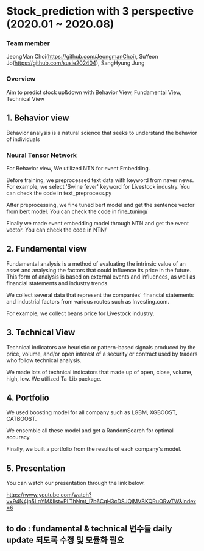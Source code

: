 # Stock_prediction with 3 perspective (2020.01 ~ 2020.08)

### Team member
JeongMan Choi(https://github.com/JeongmanChoi), SuYeon Jo(https://github.com/susie202404), SangHyung Jung

### Overview
Aim to predict stock up&down with Behavior View, Fundamental View, Technical View

## 1. Behavior view
Behavior analysis is a natural science that seeks to understand the behavior of individuals

### Neural Tensor Network
For Behavior view, We utilized NTN for event Embedding.

Before training, we preprocessed text data with keyword from naver news. For example, we select 'Swine fever' keyword for Livestock industry. You can check the code in text_preprocess.py

After preprocessing, we fine tuned bert model and get the sentence vector from bert model. You can check the code in fine_tuning/

Finally we made event embedding model through NTN and get the event vector. You can check the code in NTN/


## 2. Fundamental view
Fundamental analysis is a method of evaluating the intrinsic value of an asset and analysing the factors that could influence its price in the future. This form of analysis is based on external events and influences, as well as financial statements and industry trends.

We collect several data that represent the companies' financial statements and industrial factors from various routes such as Investing.com.

For example, we collect beans price for Livestock industry.


## 3. Technical View
Technical indicators are heuristic or pattern-based signals produced by the price, volume, and/or open interest of a security or contract used by traders who follow technical analysis.

We made lots of technical indicators that made up of open, close, volume, high, low. We utilized Ta-Lib package.


## 4. Portfolio
We used boosting model for all company such as LGBM, XGBOOST, CATBOOST.

We ensemble all these model and get a RandomSearch for optimal accuracy.

Finally, we built a portfolio from the results of each company's model.


## 5. Presentation
You can watch our presentation through the link below.

https://www.youtube.com/watch?v=94N4jp5LqYM&list=PLThNmt_l7b6CqH3cDSJQjMVBKQRuORwTW&index=6

## to do : fundamental & technical 변수들 daily update 되도록 수정 및 모듈화 필요
